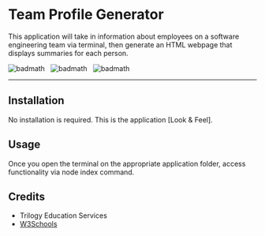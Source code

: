 # Team Profile Generator
This application will take in information about employees on a software engineering team via terminal, then generate an HTML webpage that displays summaries for each person.

![badmath](https://img.shields.io/badge/JavaScript-69%25-%23efd81d)&nbsp;&nbsp;&nbsp;![badmath](https://img.shields.io/badge/HTML-19%25-%23e34c26)&nbsp;&nbsp;&nbsp;![badmath](https://img.shields.io/badge/CSS-12%25-%23563d7c)

---
## Installation

No installation is required.
This is the application [Look & Feel].

## Usage 
Once you open the terminal on the appropriate application folder, access functionality via node index command.

## Credits
* Trilogy Education Services
* [W3Schools](https://www.w3schools.com/)